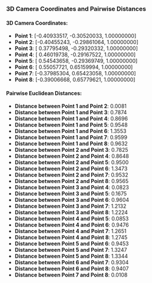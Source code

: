### 3D Camera Coordinates and Pairwise Distances

#### 3D Camera Coordinates:
- **Point 1**: [-0.40933517, -0.30520033,  1.00000000]  
- **Point 2**: [-0.40455243, -0.29861064,  1.00000000]  
- **Point 3**: [ 0.37795498, -0.29320332,  1.00000000]  
- **Point 4**: [ 0.46019738, -0.29167522,  1.00000000]  
- **Point 5**: [ 0.54543658, -0.29369749,  1.00000000]  
- **Point 6**: [ 0.55057721,  0.65159994,  1.00000000]  
- **Point 7**: [-0.37985304,  0.65423058,  1.00000000]  
- **Point 8**: [-0.39006668,  0.65779621,  1.00000000]  

#### Pairwise Euclidean Distances:
- **Distance between Point 1 and Point 2**: 0.0081  
- **Distance between Point 1 and Point 3**: 0.7874  
- **Distance between Point 1 and Point 4**: 0.8696  
- **Distance between Point 1 and Point 5**: 0.9548  
- **Distance between Point 1 and Point 6**: 1.3553  
- **Distance between Point 1 and Point 7**: 0.9599  
- **Distance between Point 1 and Point 8**: 0.9632  
- **Distance between Point 2 and Point 3**: 0.7825  
- **Distance between Point 2 and Point 4**: 0.8648  
- **Distance between Point 2 and Point 5**: 0.9500  
- **Distance between Point 2 and Point 6**: 1.3473  
- **Distance between Point 2 and Point 7**: 0.9532  
- **Distance between Point 2 and Point 8**: 0.9565  
- **Distance between Point 3 and Point 4**: 0.0823  
- **Distance between Point 3 and Point 5**: 0.1675  
- **Distance between Point 3 and Point 6**: 0.9604  
- **Distance between Point 3 and Point 7**: 1.2132  
- **Distance between Point 3 and Point 8**: 1.2224  
- **Distance between Point 4 and Point 5**: 0.0853  
- **Distance between Point 4 and Point 6**: 0.9476  
- **Distance between Point 4 and Point 7**: 1.2651  
- **Distance between Point 4 and Point 8**: 1.2745  
- **Distance between Point 5 and Point 6**: 0.9453  
- **Distance between Point 5 and Point 7**: 1.3247  
- **Distance between Point 5 and Point 8**: 1.3344  
- **Distance between Point 6 and Point 7**: 0.9304  
- **Distance between Point 6 and Point 8**: 0.9407  
- **Distance between Point 7 and Point 8**: 0.0108

